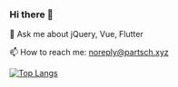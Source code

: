 ### Hi there 👋

💬 Ask me about jQuery, Vue, Flutter

📫 How to reach me: noreply@partsch.xyz

[![Top Langs](https://github-readme-stats.vercel.app/api/top-langs/?username=4ndre4s)](https://github.com/anuraghazra/github-readme-stats)
